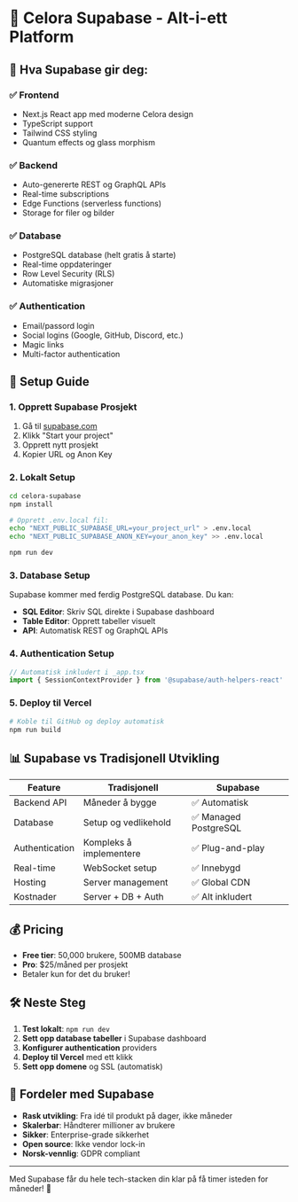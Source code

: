 # 🌊 Celora Supabase - Alt-i-ett Platform

## 🎯 Hva Supabase gir deg:

### ✅ Frontend
- Next.js React app med moderne Celora design
- TypeScript support
- Tailwind CSS styling
- Quantum effects og glass morphism

### ✅ Backend 
- Auto-genererte REST og GraphQL APIs
- Real-time subscriptions
- Edge Functions (serverless functions)
- Storage for filer og bilder

### ✅ Database
- PostgreSQL database (helt gratis å starte)
- Real-time oppdateringer
- Row Level Security (RLS)
- Automatiske migrasjoner

### ✅ Authentication
- Email/passord login
- Social logins (Google, GitHub, Discord, etc.)
- Magic links
- Multi-factor authentication

## 🚀 Setup Guide

### 1. Opprett Supabase Prosjekt
1. Gå til [supabase.com](https://supabase.com)
2. Klikk "Start your project"
3. Opprett nytt prosjekt
4. Kopier URL og Anon Key

### 2. Lokalt Setup
```bash
cd celora-supabase
npm install

# Opprett .env.local fil:
echo "NEXT_PUBLIC_SUPABASE_URL=your_project_url" > .env.local
echo "NEXT_PUBLIC_SUPABASE_ANON_KEY=your_anon_key" >> .env.local

npm run dev
```

### 3. Database Setup
Supabase kommer med ferdig PostgreSQL database. Du kan:

- **SQL Editor**: Skriv SQL direkte i Supabase dashboard
- **Table Editor**: Opprett tabeller visuelt  
- **API**: Automatisk REST og GraphQL APIs

### 4. Authentication Setup
```javascript
// Automatisk inkludert i _app.tsx
import { SessionContextProvider } from '@supabase/auth-helpers-react'
```

### 5. Deploy til Vercel
```bash
# Koble til GitHub og deploy automatisk
npm run build
```

## 📊 Supabase vs Tradisjonell Utvikling

| Feature | Tradisjonell | Supabase |
|---------|--------------|----------|
| Backend API | Måneder å bygge | ✅ Automatisk |
| Database | Setup og vedlikehold | ✅ Managed PostgreSQL |
| Authentication | Kompleks å implementere | ✅ Plug-and-play |
| Real-time | WebSocket setup | ✅ Innebygd |
| Hosting | Server management | ✅ Global CDN |
| Kostnader | Server + DB + Auth | ✅ Alt inkludert |

## 💰 Pricing
- **Free tier**: 50,000 brukere, 500MB database
- **Pro**: $25/måned per prosjekt
- Betaler kun for det du bruker!

## 🛠 Neste Steg

1. **Test lokalt**: `npm run dev`
2. **Sett opp database tabeller** i Supabase dashboard
3. **Konfigurer authentication** providers
4. **Deploy til Vercel** med ett klikk
5. **Sett opp domene** og SSL (automatisk)

## 🌟 Fordeler med Supabase

- **Rask utvikling**: Fra idé til produkt på dager, ikke måneder
- **Skalerbar**: Håndterer millioner av brukere
- **Sikker**: Enterprise-grade sikkerhet
- **Open source**: Ikke vendor lock-in
- **Norsk-vennlig**: GDPR compliant

---

Med Supabase får du hele tech-stacken din klar på få timer isteden for måneder! 🚀